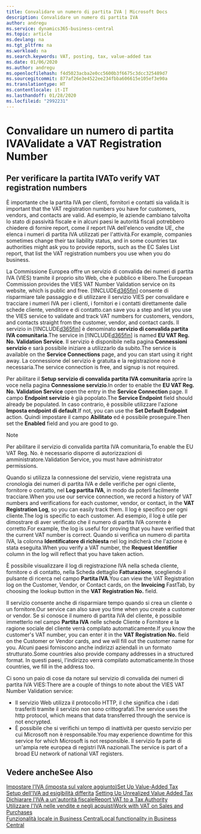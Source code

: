 ```yaml
---
title: Convalidare un numero di partita IVA | Microsoft Docs
description: Convalidare un numero di partita IVA
author: andregu
ms.service: dynamics365-business-central
ms.topic: article
ms.devlang: na
ms.tgt_pltfrm: na
ms.workload: na
ms.search.keywords: VAT, posting, tax, value-added tax
ms.date: 01/06/2020
ms.author: andregu
ms.openlocfilehash: f4d5023acba2e0cc5600b3f6675c3dcc325489d7
ms.sourcegitcommit: 877af26e3e4522ee234fbba606615e105ef3e90a
ms.translationtype: HT
ms.contentlocale: it-IT
ms.lasthandoff: 01/28/2020
ms.locfileid: "2992231"
---
```

# <a name="validate-a-vat-registration-number"></a><span data-ttu-id="09264-103">Convalidare un numero di partita IVA</span><span class="sxs-lookup"><span data-stu-id="09264-103">Validate a VAT Registration Number</span></span>

## <a name="to-verify-vat-registration-numbers"></a><span data-ttu-id="09264-104">Per verificare la partita IVA</span><span class="sxs-lookup"><span data-stu-id="09264-104">To verify VAT registration numbers</span></span>
<span data-ttu-id="09264-105">È importante che la partita IVA per clienti, fornitori e contatti sia valida.</span><span class="sxs-lookup"><span data-stu-id="09264-105">It is important that the VAT registration numbers you have for customers, vendors, and contacts are valid.</span></span> <span data-ttu-id="09264-106">Ad esempio, le aziende cambiano talvolta lo stato di passività fiscale e in alcuni paesi le autorità fiscali potrebbero chiedere di fornire report, come il report IVA dell'elenco vendite UE, che elenca i numeri di partita IVA utilizzati per l'attività.</span><span class="sxs-lookup"><span data-stu-id="09264-106">For example, companies sometimes change their tax liability status, and in some countries tax authorities might ask you to provide reports, such as the EC Sales List report, that list the VAT registration numbers you use when you do business.</span></span>

<span data-ttu-id="09264-107">La Commissione Europea offre un servizio di convalida dei numeri di partita IVA (VIES) tramite il proprio sito Web, che è pubblico e libero.</span><span class="sxs-lookup"><span data-stu-id="09264-107">The European Commission provides the VIES VAT Number Validation service on its website, which is public and free.</span></span> [!INCLUDE[d365fin](includes/d365fin_md.md)] <span data-ttu-id="09264-108">consente di risparmiare tale passaggio e di utilizzare il servizio VIES per convalidare e tracciare i numeri IVA per i clienti, i fornitori e i contatti direttamente dalle schede cliente, venditore e di contatto.</span><span class="sxs-lookup"><span data-stu-id="09264-108">can save you a step and let you use the VIES service to validate and track VAT numbers for customers, vendors, and contacts straight from the customer, vendor, and contact cards.</span></span> <span data-ttu-id="09264-109">Il servizio in [!INCLUDE[d365fin](includes/d365fin_md.md)] è denominato **servizio di convalida partita IVA comunitaria**.</span><span class="sxs-lookup"><span data-stu-id="09264-109">The service in [!INCLUDE[d365fin](includes/d365fin_md.md)] is named **EU VAT Reg. No. Validation Service**.</span></span> <span data-ttu-id="09264-110">Il servizio è disponibile nella pagina **Connessioni servizio** e sarà possibile iniziare a utilizzarlo da subito.</span><span class="sxs-lookup"><span data-stu-id="09264-110">The service is available on the **Service Connections** page, and you can start using it right away.</span></span> <span data-ttu-id="09264-111">La connessione del servizio è gratuita e la registrazione non è necessaria.</span><span class="sxs-lookup"><span data-stu-id="09264-111">The service connection is free, and signup is not required.</span></span>

<span data-ttu-id="09264-112">Per abilitare il **Setup servizio di convalida partita IVA comunitaria** aprire la voce nella pagina **Connessione servizio**.</span><span class="sxs-lookup"><span data-stu-id="09264-112">In order to enable the **EU VAT Reg. No. Validation Service** open the entry in the **Service Connection** page.</span></span> <span data-ttu-id="09264-113">Il campo **Endpoint servizio** è già popolato.</span><span class="sxs-lookup"><span data-stu-id="09264-113">The **Service Endpoint** field should already be populated.</span></span> <span data-ttu-id="09264-114">In caso contrario, è possibile utilizzare l'azione **Imposta endpoint di default**.</span><span class="sxs-lookup"><span data-stu-id="09264-114">If not, you can use the **Set Default Endpoint** action.</span></span> <span data-ttu-id="09264-115">Quindi impostare il campo **Abilitato** ed è possibile proseguire.</span><span class="sxs-lookup"><span data-stu-id="09264-115">Then set the **Enabled** field and you are good to go.</span></span>

> [!Note]
> <span data-ttu-id="09264-116">Per abilitare il servizio di convalida partita IVA comunitaria,</span><span class="sxs-lookup"><span data-stu-id="09264-116">To enable the EU VAT Reg. No.</span></span> <span data-ttu-id="09264-117">è necessario disporre di autorizzazioni di amministratore.</span><span class="sxs-lookup"><span data-stu-id="09264-117">Validation Service, you must have administrator permissions.</span></span>

<span data-ttu-id="09264-118">Quando si utilizza la connessione del servizio, viene registrata una cronologia dei numeri di partita IVA e delle verifiche per ogni cliente, fornitore o contatto, nel **Log partita IVA**, in modo da poterli facilmente tracciare.</span><span class="sxs-lookup"><span data-stu-id="09264-118">When you use our service connection, we record a history of VAT numbers and verifications for each customer, vendor, or contact, in the **VAT Registration Log**, so you can easily track them.</span></span> <span data-ttu-id="09264-119">Il log è specifico per ogni cliente.</span><span class="sxs-lookup"><span data-stu-id="09264-119">The log is specific to each customer.</span></span> <span data-ttu-id="09264-120">Ad esempio, il log è utile per dimostrare di aver verificato che il numero di partita IVA corrente è corretto.</span><span class="sxs-lookup"><span data-stu-id="09264-120">For example, the log is useful for proving that you have verified that the current VAT number is correct.</span></span> <span data-ttu-id="09264-121">Quando si verifica un numero di partita IVA, la colonna **Identificatore di richiesta** nel log indicherà che l'azione è stata eseguita.</span><span class="sxs-lookup"><span data-stu-id="09264-121">When you verify a VAT number, the **Request Identifier** column in the log will reflect that you have taken action.</span></span>

<span data-ttu-id="09264-122">È possibile visualizzare il log di registrazione IVA nella scheda cliente, fornitore o di contatto, nella Scheda dettaglio **Fatturazione**, scegliendo il pulsante di ricerca nel campo **Partita IVA**.</span><span class="sxs-lookup"><span data-stu-id="09264-122">You can view the VAT Registration log on the Customer, Vendor, or Contact cards, on the **Invoicing** FastTab, by choosing the lookup button in the **VAT Registration No.** field.</span></span>  

<span data-ttu-id="09264-123">Il servizio consente anche di risparmiare tempo quando si crea un cliente o un fornitore.</span><span class="sxs-lookup"><span data-stu-id="09264-123">Our service can also save you time when you create a customer or vendor.</span></span> <span data-ttu-id="09264-124">Se si conosce il numero di partita IVA del cliente, è possibile immetterlo nel campo **Partita IVA** nelle schede Cliente o Fornitore e la ragione sociale del cliente verrà compilato automaticamente.</span><span class="sxs-lookup"><span data-stu-id="09264-124">If you know the customer's VAT number, you can enter it in the **VAT Registration No.** field on the Customer or Vendor cards, and we will fill out the customer name for you.</span></span> <span data-ttu-id="09264-125">Alcuni paesi forniscono anche indirizzi aziendali in un formato strutturato.</span><span class="sxs-lookup"><span data-stu-id="09264-125">Some countries also provide company addresses in a structured format.</span></span> <span data-ttu-id="09264-126">In questi paesi, l'indirizzo verrà compilato automaticamente.</span><span class="sxs-lookup"><span data-stu-id="09264-126">In those countries, we fill in the address too.</span></span>  

<span data-ttu-id="09264-127">Ci sono un paio di cose da notare sul servizio di convalida dei numeri di partita IVA VIES:</span><span class="sxs-lookup"><span data-stu-id="09264-127">There are a couple of things to note about the VIES VAT Number Validation service:</span></span>

* <span data-ttu-id="09264-128">Il servizio Web utilizza il protocollo HTTP, il che significa che i dati trasferiti tramite il servizio non sono crittografati.</span><span class="sxs-lookup"><span data-stu-id="09264-128">The service uses the http protocol, which means that data transferred through the service is not encrypted.</span></span>  
* <span data-ttu-id="09264-129">È possibile che si verifichi un tempo di inattività per questo servizio per cui Microsoft non è responsabile.</span><span class="sxs-lookup"><span data-stu-id="09264-129">You may experience downtime for this service for which Microsoft is not responsible.</span></span> <span data-ttu-id="09264-130">Il servizio fa parte di un'ampia rete europea di registri IVA nazionali.</span><span class="sxs-lookup"><span data-stu-id="09264-130">The service is part of a broad EU network of national VAT registers.</span></span>

## <a name="see-also"></a><span data-ttu-id="09264-131">Vedere anche</span><span class="sxs-lookup"><span data-stu-id="09264-131">See Also</span></span>  
[<span data-ttu-id="09264-132">Impostare l'IVA (imposta sul valore aggiunto)</span><span class="sxs-lookup"><span data-stu-id="09264-132">Set Up Value-Added Tax</span></span>](finance-setup-vat.md)  
<span data-ttu-id="09264-133">[Setup dell'IVA ad esigibilità differita](finance-setup-unrealized-vat.md)    </span><span class="sxs-lookup"><span data-stu-id="09264-133">[Setting Up Unrealized Value Added Tax](finance-setup-unrealized-vat.md)    </span></span>  
[<span data-ttu-id="09264-134">Dichiarare l'IVA a un'autorità fiscale</span><span class="sxs-lookup"><span data-stu-id="09264-134">Report VAT to a Tax Authority</span></span>](finance-how-report-vat.md)  
[<span data-ttu-id="09264-135">Utilizzare l'IVA nelle vendite e negli acquisti</span><span class="sxs-lookup"><span data-stu-id="09264-135">Work with VAT on Sales and Purchases</span></span>](finance-work-with-vat.md)  
[<span data-ttu-id="09264-136">Funzionalità locale in Business Central</span><span class="sxs-lookup"><span data-stu-id="09264-136">Local functionality in Business Central</span></span>](about-localization.md)
